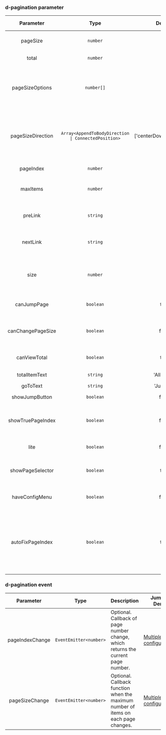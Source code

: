 ### d-pagination parameter

| Parameter | Type | Default | Description | Jump to Demo |
| :---------------: | :-------------------------------------------------: | :------------------------: | :-------------------------------------------------------------------------------------------------------------- | --------------------------------------------------------------- |
| pageSize | `number` | 10 | Optional. Maximum number of entries displayed on each page | [Basic usage](demo#basic-usage) |
| total | `number` | 0 | Optional. Total number of displayed items | [Basic usage](demo#basic-usage) |
| pageSizeOptions | `number[]` | 10 | Optional. Data source of the drop-down list box for the maximum number of items on each page. The options are 5, 10, 20, and 50 by default. | [Multiple configurations](demo#multiple-configurations) |
| pageSizeDirection | `Array<AppendToBodyDirection \| ConnectedPosition>` | ['centerDown','centerUp'] | Optional. Sets the display direction of the drop-down list box on each page. For details about AppendToBodyDirection and ConnectedPosition, see dropdown | [Multiple configurations](demo#multiple-configurations) |
| pageIndex | `number` | 1 | Optional. Initializing the page number | [Basic usage](demo#basic-usage) |
| maxItems | `number` | 10 | Optional. Maximum number of buttons that can be displayed on multiple pages. | [Basic usage](demo#basic-usage) |
| preLink | `string` | -- | Optional. Icon of the button on the previous page. The default value is the left arrow icon. | [Basic usage](demo#basic-usage) |
| nextLink | `string` | -- | Optional. The icon is displayed on the next page. The default icon is the right arrow icon. | [Basic usage](demo#basic-usage) |
| size | `number` |'' | Optional. Size of the pagination component. The options are lg, ``, and sm, indicating large, medium, and small respectively. | [Basic usage](demo#basic-usage) |
| canJumpPage | `boolean` | true | Optional. Indicates whether to display pagination input jump. | [Basic usage](demo#basic-usage) |
| canChangePageSize | `boolean` | false | Optional. Display the drop-down list box for selecting the maximum number of entries on each page. | [Basic usage](demo#basic-usage) |
| canViewTotal | `boolean` | true | Optional. Indicating whether to display the total number of entries. | [Basic usage](demo#basic-usage) |
| totalItemText | `string` |'All items' | Optional. Total item text | [Simplified mode](demo#minimalist-model) |
| goToText | `string` |'Jump to' | Optional. Jump to text | [Basic usage](demo#basic-usage) |
| showJumpButton | `boolean` | false | Optional. Whether to display the jump button | [Multiple configurations](demo#multiple-configurations) |
| showTruePageIndex | `boolean` | false | Optional. Whether to display the current page number when the page number exceeds the paging range. | [Special circumstances](demo#exceptional-case) |
| lite | `boolean` | false | Optional. Specifies Whether to switch to the simplified mode. | [Simplified mode](demo#minimalist-model) |
| showPageSelector | `boolean` | true | Optional. Whether to display the page number drop-down list in simplified mode. | [Simplified mode](demo#minimalist-model) |
| haveConfigMenu | `boolean` | false | Optional. Whether to display the configuration in simplified mode | [Simplified mode](demo#minimalist-model) |
| autoFixPageIndex | `boolean` | true | Optional. Indicates whether to automatically correct the page number when the page size is changed. If the pageIndex is processed in the `pageSizeChange` event, you are advised to set the value to `false` | [Simplified Mode](demo#minimalist-model) |.

### d-pagination event

| Parameter | Type | Description | Jump to Demo |
| :-------------: | :--------------------: | :--------------------------------------------------------- | --------------------------------------------------------------- |
| pageIndexChange | `EventEmitter<number>` | Optional. Callback of page number change, which returns the current page number. | [Multiple configurations](demo#multiple-configurations) |
| pageSizeChange | `EventEmitter<number>` |Optional. Callback function when the maximum number of items on each page changes. | [Multiple configurations](demo#multiple-configurations) |
